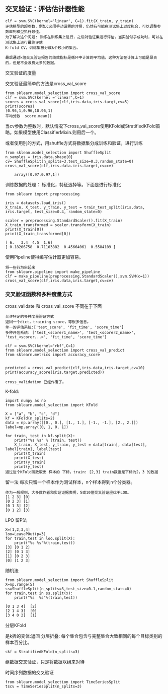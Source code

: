 ## 交叉验证：评估估计器性能

    clf = svm.SVC(kernel='linear', C=1).fit(X_train, y_train)
    评估模型的超参数，例如C必须手动设置的时候，仍然有可能在测试集上过度拟合，可以调整参数直到模型执行最佳。
    为了解决这个问题: 训练在训练集上进行，之后对验证集进行评估，当实验似乎成功时，可以在测试集上进行最终评估
    K-fold CV，训练集被分成k个较小的集合。
    
    最后通过k倍交叉验证报告的绩效指标是循环中计算的平均值。这种方法在计算上可能是昂贵的，但是不会浪费太多的数据。
    
交叉验证的度量

交叉验证最简单的方法是cross_val_score

    from sklearn.model_selection import cross_val_score
    clf = svm.SVC(kernel ='linear',C=1)
    scores = cross_val_score(clf,iris.data,iris.targt,cv=5)
    print(scores)
    [0.96,1,0.96,10.96,1]
    平均分数  score.mean()

当cv参数为整数时，默认情况下cross_val_score使用KFold或StratifiedKFold策略。如果模型使用ClassifierMixin.则用后一个。

或者使用别的方式，用shuffle方式将数据集分成训练和验证，进行训练

    from sklean.model_selection import ShuffleSplit
    n_samples = iris.data.shape[0]
    cv= ShuffleSplit(n_splits=3,test_size=0.3,random_state=0)
    cross_val_score(clf,iris.data.iris.target,cv=cv)
    
        array([0.97,0.97,1])
        
训练数据的处理： 标准化，特征选择等。下面是进行标准化

    from sklearn import preprocessing

    iris = datasets.load_iris()
    X_train, X_test, y_train, y_test = train_test_split(iris.data, iris.target, test_size=0.4, random_state=0)

    scaler = preprocessing.StandardScaler().fit(X_train)
    X_train_transformed = scaler.transform(X_train)
    print(X_train[0])
    print(X_train_transformed[0])
    
    [ 6.   3.4  4.5  1.6]
    [ 0.18206758  0.71103882  0.45664061  0.5584109 ]
    
使用Pipeline使得编写估计器更加容易。

    将一些行为串起来
    from sklearn.pipeline import make_pipeline
    clf = make_pipeline(preprocessing.StandardScaler(),svm.SVM(c=1))
    cross_val_score(clf,iris.data,iris.target,cv=cv)
    
### 交叉验证函数和多种度量方式
cross_validate 和 cross_val_score 不同在于下面
    
    允许特定的多种度量验证方式
    返回一个dict，training score，等很多信息。
    单一的评估系统:['test_score', 'fit_time', 'score_time']
    多种评估系统: ['test_<scorer1_name>', 'test_<scorer2_name>', 'test_<scorer...>', 'fit_time', 'score_time']
    
    clf = svm.SVC(kernel="rbf",C=1)
    from sklearn.model_selection import cross_val_predict
    from sklearn.metrics import accuracy_score


    predicted = cross_val_predict(clf,iris.data,iris.target,cv=10)
    print(accuracy_score(iris.target,predicted))
    
    cross_validation 已经作废了。
    

K-fold:

    import numpy as np
    from sklearn.model_selection import KFold

    X = ["a", "b", "c", "d"]
    kf = KFold(n_splits=2)
    data = np.array([[0., 0.], [1., 1.], [-1., -1.], [2., 2.]])
    label=np.array([0, 1, 0, 1])

    for train, test in kf.split(X):
        print("%s %s" % (train, test))
        X_train, X_test, y_train, y_test = data[train], data[test], label[train], label[test]
        print(X_train)
        print(X_test)
        print(y_train)
        print(y_test)
    通过这个KFold函数取出 样本的 下标，train: [2,3] train数据是下标为2，3 的数据


留一法  每次只留一个样本作为测试样本，n个样本得到n个分类器。

    作为一般规则，大多数作者和实证证据表明，5或10倍交叉验证应优于LOO。
    [1 2 3] [0]
    [0 2 3] [1]
    [0 1 3] [2]
    [0 1 2] [3]
    
LPO 留P法

    X=[1,2,3,4]
    loo=LeavePOut(p=3)
    for train,test in loo.split(X):
        print("%s %s"%(train,test))
    [3] [0 1 2]
    [2] [0 1 3]
    [1] [0 2 3]
    [0] [1 2 3]
    

随机法
    
    from sklearn.model_selection import ShuffleSplit
    X=np.range(5)
    ss=ShuffleSplit(n_splits=3,test_size=0.1,random_stats=0)
    for train,test in ss.split(x):
        print("%s  %s"%(train,test))
    
    [0 1 3 4]  [2]
    [2 1 4 3]  [0]
    [3 4 0 2]  [1]
    
分层KFold

是k折的变体:返回 分层折叠: 每个集合包含与完整集合大致相同的每个目标类别的样本百分比。

    skf = StratifiedKFold(n_splits=3)

组数据交叉验证，只是将数据以组来对待
    
时间序列数据的交叉验证

    from sklearn.model_selection import TimeSeriesSplit
    tscv = TimeSeriesSplit(n_splits=3)
    